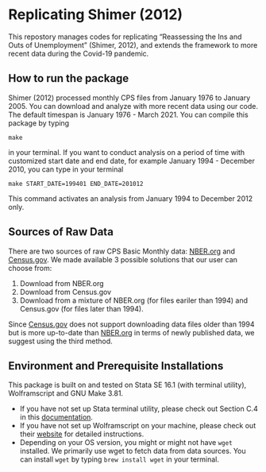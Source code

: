 # Replicating Shimer (2012)

This repostory manages codes for replicating “Reassessing the Ins and Outs of Unemployment” (Shimer, 2012), and extends the framework to more recent data during the Covid-19 pandemic.

## How to run the package
Shimer (2012) processed monthly CPS files from January 1976 to January 2005. You can download and analyze with more recent data using our code. The default timespan is January 1976 - March 2021. You can compile this package by typing
```
make
```
in your terminal. If you want to conduct analysis on a period of time with customized start date and end date, for example January 1994 - December 2010, you can type in your terminal
```
make START_DATE=199401 END_DATE=201012
```
This command activates an analysis from January 1994 to December 2012 only.

## Sources of Raw Data
There are two sources of raw CPS Basic Monthly data: [NBER.org](https://data.nber.org/cps-basic2/) and [Census.gov](https://www.census.gov/data/datasets/time-series/demo/cps/cps-basic.html). We made available 3 possible solutions that our user can choose from:
1. Download from NBER.org
2. Download from Census.gov
3. Download from a mixture of NBER.org (for files eariler than 1994) and Census.gov (for files later than 1994). 

Since [Census.gov](https://www.census.gov/data/datasets/time-series/demo/cps/cps-basic.html) does not support downloading data files older than 1994 but is more up-to-date than [NBER.org](https://data.nber.org/cps-basic2/) in terms of newly published data, we suggest using the third method.

## Environment and Prerequisite Installations
This package is built on and tested on Stata SE 16.1 (with terminal utility), Wolframscript and GNU Make 3.81. 
- If you have not set up Stata terminal utility, please check out Section C.4 in this [documentation](https://www.stata.com/manuals/gsmc.pdf). 
- If you have not set up Wolframscript on your machine, please check out their [website](https://www.wolfram.com/wolframscript/) for detailed instructions. 
- Depending on your OS version, you might or might not have `wget` installed. We primarily use wget to fetch data from data sources. You can install `wget` by typing `brew install wget` in your terminal.

